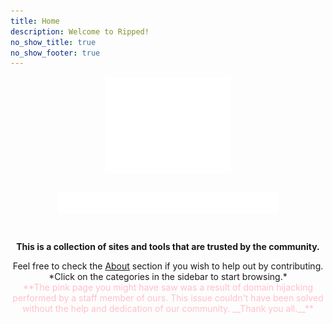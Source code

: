 ```yaml
---
title: Home
description: Welcome to Ripped!
no_show_title: true
no_show_footer: true
---
```

<img 
    style="display: block; 
           margin-left: auto;
           margin-right: auto;
           width: 40%;"
    src="/img/rippedtransparent-cropped.svg" 
    alt="Ripped Logo"
    id= "logo">
</img>
![]()

<img 
    style="display: block; 
           margin-left: auto;
           margin-right: auto;
           width: 70%;"
    src="/img/ripped_banner.svg" 
    alt="Ripped Banner"
    id= "banner">
</img>

![]()
**<center>This is a collection of sites and tools that are trusted by the community.**</center>  

<center>Feel free to check the <a target="_self" href="/About">About</a> section if you wish to help out by contributing.</center>  

<center>*Click on the categories in the sidebar to start browsing.*</center>  

<center style="color: pink">
**The pink page you might have saw was a result of domain hijacking performed by a staff member of ours. This issue couldn't have been solved without the help and dedication of our community. __Thank you all.__**</center>
